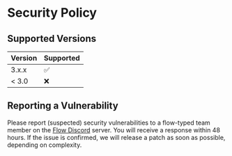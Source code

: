 # Security Policy

## Supported Versions

| Version | Supported          |
| ------- | ------------------ |
| 3.x.x   | :white_check_mark: |
| < 3.0   | :x:                |

## Reporting a Vulnerability

Please report (suspected) security vulnerabilities to a flow-typed team member on the [Flow Discord](https://discord.gg/e6p4b2q3eD) server. You will receive a response within 48 hours. If the issue is confirmed, we will release a patch as soon as possible, depending on complexity.
